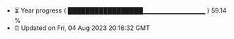 - ⏳ Year progress { █████████████████▁▁▁▁▁▁▁▁▁▁▁▁▁ } 59.14 %
- ⏰ Updated on Fri, 04 Aug 2023 20:16:32 GMT

